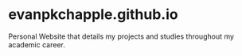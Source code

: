 # evanpkchapple.github.io
Personal Website that details my projects and studies throughout my academic career.
